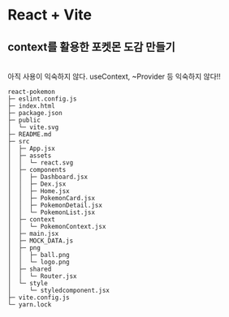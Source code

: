# React + Vite

<h2> context를 활용한 포켓몬 도감 만들기 </h2>
<br/>
<span> 
아직 사용이 익숙하지 않다. useContext, ~Provider 등 익숙하지 않다!!
</span>

```
react-pokemon
├─ eslint.config.js
├─ index.html
├─ package.json
├─ public
│  └─ vite.svg
├─ README.md
├─ src
│  ├─ App.jsx
│  ├─ assets
│  │  └─ react.svg
│  ├─ components
│  │  ├─ Dashboard.jsx
│  │  ├─ Dex.jsx
│  │  ├─ Home.jsx
│  │  ├─ PokemonCard.jsx
│  │  ├─ PokemonDetail.jsx
│  │  └─ PokemonList.jsx
│  ├─ context
│  │  └─ PokemonContext.jsx
│  ├─ main.jsx
│  ├─ MOCK_DATA.js
│  ├─ png
│  │  ├─ ball.png
│  │  └─ logo.png
│  ├─ shared
│  │  └─ Router.jsx
│  └─ style
│     └─ styledcomponent.jsx
├─ vite.config.js
└─ yarn.lock

```
